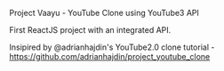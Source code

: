 Project Vaayu - YouTube Clone using YouTube3 API

First ReactJS project with an integrated API.

Insipired by @adrianhajdin's YouTube2.0 clone tutorial - https://github.com/adrianhajdin/project_youtube_clone

